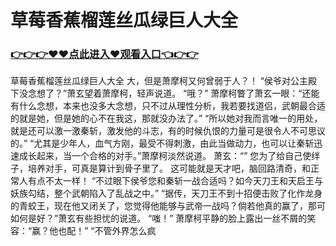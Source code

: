 # 草莓香蕉榴莲丝瓜绿巨人大全

### <a href="https://github.com/xinfue/dunp/issues/2">👉👉👉♥♥点此进入♥观看入口👈👉👉</a>

草莓香蕉榴莲丝瓜绿巨人大全
大，但是萧摩柯又何曾弱于人？！
    “侯爷对公主殿下没念想了？”萧玄望着萧摩柯，轻声说道。
    “哦？”
    萧摩柯瞥了萧玄一眼：“还能有什么念想，本来也没多大念想，只不过从理性分析，我若要找道侣，武朝最合适的就是她，但是她的心不在我这，那就没办法了。”
    “所以她对我而言唯一的用处，就是还可以激一激秦斩，激发他的斗志，有的时候仇恨的力量可是很令人不可思议的。”
    “尤其是少年人，血气方刚，最受不得刺激，由此当做动力，也可以让秦斩迅速成长起来，当一个合格的对手。”萧摩柯淡然说道。
    萧玄：“”
    您为了给自己使绊子，培养对手，可真是算计到骨子里了。
    这可能就是天才吧，脑回路清奇，和正常人有点不太一样！
    “不过眼下侯爷您和秦斩一战合适吗？如今天刀王和天启王与妖族勾结，整个武朝陷入了乱战之中。”
    “据传，天刀王不到十招便击败了化作龙身的青蛟王，现在他又闭关了，您觉得他能够与武帝一战吗？倘若他真的赢了，那可如何是好？”萧玄有些担忧的说道。
    “嗤！”
    萧摩柯平静的脸上露出一丝不屑的笑容：“赢？他也配！”
    “不管外界怎么疯

